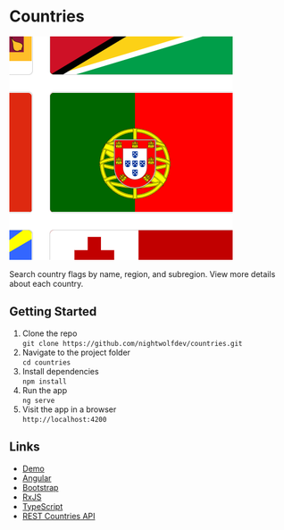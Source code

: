 # Countries

![Countries App](./src/assets/img/countries-app.png)

Search country flags by name, region, and subregion. View more details about each country.

## Getting Started

1. Clone the repo  
  `git clone https://github.com/nightwolfdev/countries.git`
2. Navigate to the project folder  
  `cd countries`
3. Install dependencies  
  `npm install`
4. Run the app  
  `ng serve`
5. Visit the app in a browser  
  `http://localhost:4200`

## Links

* [Demo](https://nightwolf.dev/demos/countries)
* [Angular](https://angular.io)
* [Bootstrap](https://getbootstrap.com/)
* [RxJS](https://rxjs.dev)
* [TypeScript](https://www.typescriptlang.org)
* [REST Countries API](https://restcountries.com/)